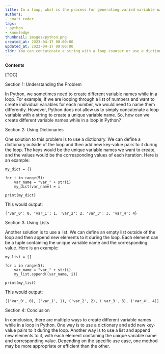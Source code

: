 ```yaml
---
title: In a loop, what is the process for generating varied variable names?
authors:
- smart_coder
tags:
- python
- knowledge
thumbnail: images/python.png
created_at: 2023-04-17 00:00:00
updated_at: 2023-04-17 00:00:00
tldr: You can concatenate a string with a loop counter or use a dictionary to create dynamic variable names in Python.
---
```


**Contents**

[TOC]

Section 1: Understanding the Problem

In Python, we sometimes need to create different variable names while in a loop. For example, if we are looping through a list of numbers and want to create individual variables for each number, we would need to name them differently. However, Python does not allow us to simply concatenate a loop variable with a string to create a unique variable name. So, how can we create different variable names while in a loop in Python?

Section 2: Using Dictionaries

One solution to this problem is to use a dictionary. We can define a dictionary outside of the loop and then add new key-value pairs to it during the loop. The keys would be the unique variable names we want to create, and the values would be the corresponding values of each iteration. Here is an example:

```
my_dict = {}

for i in range(5):
    var_name = "var_" + str(i)
    my_dict[var_name] = i

print(my_dict)
```

This would output:

```
{'var_0': 0, 'var_1': 1, 'var_2': 2, 'var_3': 3, 'var_4': 4}
```

Section 3: Using Lists

Another solution is to use a list. We can define an empty list outside of the loop and then append new elements to it during the loop. Each element can be a tuple containing the unique variable name and the corresponding value. Here is an example:

```
my_list = []

for i in range(5):
    var_name = "var_" + str(i)
    my_list.append((var_name, i))

print(my_list)
```

This would output:

```
[('var_0', 0), ('var_1', 1), ('var_2', 2), ('var_3', 3), ('var_4', 4)]
```

Section 4: Conclusion

In conclusion, there are multiple ways to create different variable names while in a loop in Python. One way is to use a dictionary and add new key-value pairs to it during the loop. Another way is to use a list and append new elements to it, with each element containing the unique variable name and corresponding value. Depending on the specific use case, one method may be more appropriate or efficient than the other.
